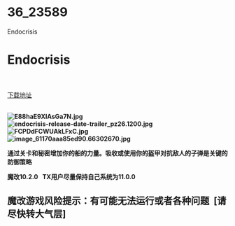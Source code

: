 # 36_23589
Endocrisis
# Endocrisis
 <br/></br>
[下载地址](https://www.switch520.cc/article/23589 "下载地址")
<br/></br>

<p><strong><img title="E88haE9XIAsGa7N.jpg" src="https://www.switch520.cc/muke_img/2021_10_22_c44eef73dd96b.jpg" alt="E88haE9XIAsGa7N.jpg"></strong><br>
<strong><img title="endocrisis-release-date-trailer_pz26.1200.jpg" src="https://www.switch520.cc/muke_img/2021_10_22_f74c33335676c.jpg" alt="endocrisis-release-date-trailer_pz26.1200.jpg"></strong><br>
<strong><img title="FCPDdFCWUAkLFxC.jpg" src="https://www.switch520.cc/muke_img/2021_10_22_4b5fb9ff0768d.jpg" alt="FCPDdFCWUAkLFxC.jpg"></strong><br>
<strong><img title="image_61170aaa85ed90.66302670.jpg" src="https://www.switch520.cc/muke_img/2021_10_22_1c8e36c2ac908.jpg" alt="image_61170aaa85ed90.66302670.jpg">&nbsp;</strong></p>
<p><strong>通过关卡和秘密增加你的船的力量。吸收或使用你的盔甲对抗敌人的子弹是关键的防御策略</strong></p>
<p><strong>魔改10.2.0 &nbsp;&nbsp;TX用户尽量保持自己系统为11.0.0</strong></p>
<h2><strong>魔改游戏风险提示：有可能无法运行或者各种问题 &nbsp;[请尽快转大气层]</strong></h2>
